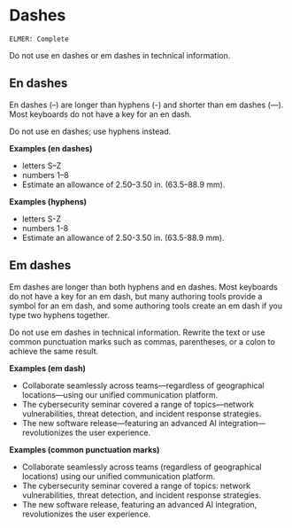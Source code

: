 # Dashes

<code>ELMER: Complete </code>

Do not use en dashes or em dashes in technical information.

## En dashes

En dashes (–) are longer than hyphens (-) and shorter than em dashes (—). Most keyboards do not have a key for an en dash.

Do not use en dashes; use hyphens instead.

**Examples (en dashes)**
  - letters S–Z
  - numbers 1–8
  - Estimate an allowance of 2.50–3.50 in. (63.5–88.9 mm).

**Examples (hyphens)**
  - letters S-Z
  - numbers 1-8
  - Estimate an allowance of 2.50-3.50 in. (63.5-88.9 mm).

## Em dashes

Em dashes are longer than both hyphens and en dashes. Most keyboards do not have a key for an em dash, but many authoring tools provide a symbol for an em dash, and some authoring tools create an em dash if you type two hyphens together.

Do not use em dashes in technical information. Rewrite the text or use common punctuation marks such as commas, parentheses, or a colon to achieve the same result.

**Examples (em dash)**
- Collaborate seamlessly across teams—regardless of geographical locations—using our unified communication platform.
- The cybersecurity seminar covered a range of topics—network vulnerabilities, threat detection, and incident response strategies.
- The new software release—featuring an advanced AI integration—revolutionizes the user experience.

**Examples (common punctuation marks)**
- Collaborate seamlessly across teams (regardless of geographical locations) using our unified communication platform.
- The cybersecurity seminar covered a range of topics: network vulnerabilities, threat detection, and incident response strategies.
- The new software release, featuring an advanced AI integration, revolutionizes the user experience.
